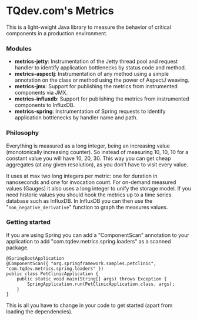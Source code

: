 # TQdev.com's Metrics

This is a light-weight Java library to measure the behavior of critical components in a production environment.

### Modules

- **metrics-jetty**: Instrumentation of the Jetty thread pool and request handler to identify application bottlenecks by status code and method.
- **metrics-aspectj**: Instrumentation of any method using a simple annotation on the class or method using the power of AspectJ weaving.
- **metrics-jmx**: Support for publishing the metrics from instrumented components via JMX.
- **metrics-influxdb**: Support for publishing the metrics from instrumented components to InfluxDB.
- **metrics-spring**: Instrumentation of Spring requests to identify application bottlenecks by handler name and path.

### Philosophy

Everything is measured as a long integer, being an increasing value (monotonically increasing counter). 
So instead of measuring 10, 10, 10 for a constant value you will have 10, 20, 30.
This way you can get cheap aggregates (at any given resolution), as you don't have to visit every value.

It uses at max two long integers per metric: one for duration in nanoseconds and one for invocation count.
For on-demand measured values (Gauges) it also uses a long integer to unify the storage model.
If you need historic values you should hook the metrics up to a time series database such as InfluxDB.
In InfluxDB you can then use the "`non_negative_derivative`" function to graph the measures values.

### Getting started

If you are using Spring you can add a "ComponentScan" annotation to your application to add 
"com.tqdev.metrics.spring.loaders" as a scanned package.

    @SpringBootApplication
    @ComponentScan({ "org.springframework.samples.petclinic", "com.tqdev.metrics.spring.loaders" })
    public class PetClinicApplication {
	    public static void main(String[] args) throws Exception {
		    SpringApplication.run(PetClinicApplication.class, args);
	    }
    }

This is all you have to change in your code to get started (apart from loading the dependencies).
